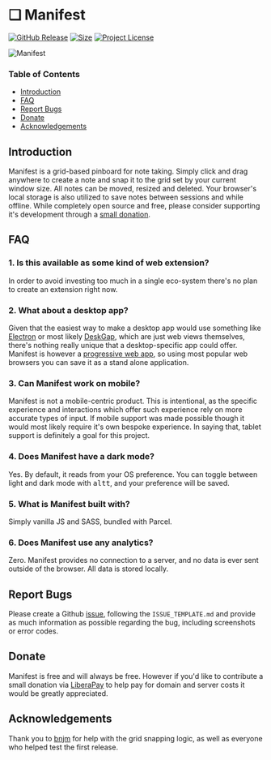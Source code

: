 
# ❏ Manifest

[![GitHub Release](https://img.shields.io/github/release/jonathontoon/manifest.svg)](https://github.com/jonathontoon/manifest/releases/latest)
[![Size](https://img.shields.io/bundlephobia/minzip/manifest?style=flat)](https://github.com/jonathontoon/manifest/releases/latest)
[![Project License](https://img.shields.io/github/license/jonathontoon/manifest.svg)](https://github.com/jonathontoon/manifest/blob/master/LICENSE)

![Manifest](https://i.imgur.com/sdKEe3H.png)

### Table of Contents

- [Introduction](#introduction)
- [FAQ](#faq)
- [Report Bugs](#report-bugs)
- [Donate](#Donate)
- [Acknowledgements](#acknowledgements)

## Introduction
Manifest is a grid-based pinboard for note taking. Simply click and drag anywhere to create a note and snap it to the grid set by your current window size. All notes can be moved, resized and deleted. Your browser's local storage is also utilized to save notes between sessions and while offline. While completely open source and free, please consider supporting it's development through a [small donation](https://donate.stripe.com/cN23ggaU156agSYaEF).

## FAQ

### 1. Is this available as some kind of web extension?
In order to avoid investing too much in a single eco-system there's no plan to create an extension right now.

### 2. What about a desktop app?
Given that the easiest way to make a desktop app would use something like [Electron](https://github.com/electron) or most likely [DeskGap](https://github.com/patr0nus/DeskGap), which are just web views themselves, there's nothing really unique that a desktop-specific app could offer. Manifest is however a [progressive web app](https://developer.mozilla.org/en-US/docs/Web/Progressive_web_apps), so using most popular web browsers you can save it as a stand alone application.

### 3. Can Manifest work on mobile?
Manifest is not a mobile-centric product. This is intentional, as the specific experience and interactions which offer such experience rely on more accurate types of input. If mobile support was made possible though it would most likely require it's own bespoke experience. In saying that, tablet support is definitely a goal for this project.

### 4. Does Manifest have a dark mode?

Yes. By default, it reads from your OS preference. You can toggle between light and dark mode with <kbd>alt</kbd><kbd>t</kbd>, and your preference will be saved.

### 5. What is Manifest built with?
Simply vanilla JS and SASS, bundled with Parcel.

### 6. Does Manifest use any analytics?
Zero. Manifest provides no connection to a server, and no data is ever sent outside of the browser. All data is stored locally.

## Report Bugs
Please create a Github [issue](https://github.com/jonathontoon/manifest/issues), following the `ISSUE_TEMPLATE.md` and provide as much information as possible regarding the bug, including screenshots or error codes.

## Donate
Manifest is free and will always be free. However if you'd like to contribute a small donation via [LiberaPay](https://liberapay.com/jonathontoon/) to help pay for domain and server costs it would be greatly appreciated.

## Acknowledgements

Thank you to [bnjm](https://www.github.com/bnjm) for help with the grid snapping logic, as well as everyone who helped test the first release.
